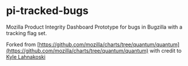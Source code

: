 # pi-tracked-bugs
Mozilla Product Integrity Dashboard Prototype for bugs in Bugzilla with a tracking flag set.

Forked from [https://github.com/mozilla/charts/tree/quantum/quantum](https://github.com/mozilla/charts/tree/quantum/quantum) with credit to [Kyle Lahnakoski](https://github.com/klahnakoski)

